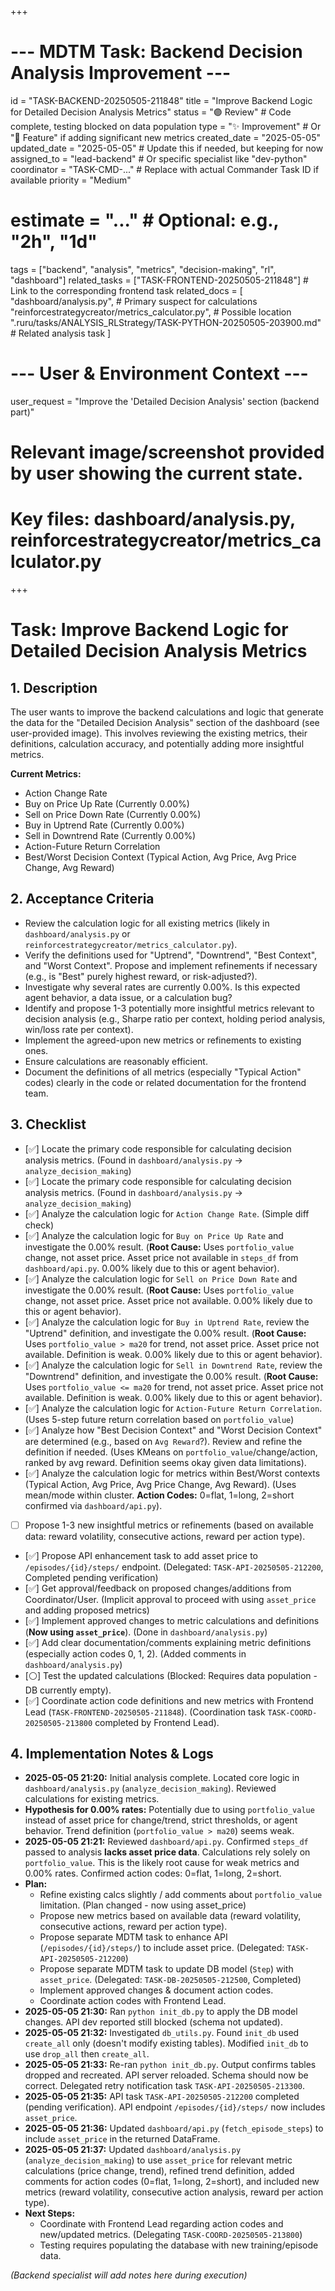 +++
# --- MDTM Task: Backend Decision Analysis Improvement ---
id = "TASK-BACKEND-20250505-211848"
title = "Improve Backend Logic for Detailed Decision Analysis Metrics"
status = "🟣 Review" # Code complete, testing blocked on data population
type = "✨ Improvement" # Or "🌟 Feature" if adding significant new metrics
created_date = "2025-05-05"
updated_date = "2025-05-05" # Update this if needed, but keeping for now
assigned_to = "lead-backend" # Or specific specialist like "dev-python"
coordinator = "TASK-CMD-..." # Replace with actual Commander Task ID if available
priority = "Medium"
# estimate = "..." # Optional: e.g., "2h", "1d"
tags = ["backend", "analysis", "metrics", "decision-making", "rl", "dashboard"]
related_tasks = ["TASK-FRONTEND-20250505-211848"] # Link to the corresponding frontend task
related_docs = [
    "dashboard/analysis.py", # Primary suspect for calculations
    "reinforcestrategycreator/metrics_calculator.py", # Possible location
    ".ruru/tasks/ANALYSIS_RLStrategy/TASK-PYTHON-20250505-203900.md" # Related analysis task
    ]
# --- User & Environment Context ---
user_request = "Improve the 'Detailed Decision Analysis' section (backend part)"
# Relevant image/screenshot provided by user showing the current state.
# Key files: dashboard/analysis.py, reinforcestrategycreator/metrics_calculator.py
+++

# Task: Improve Backend Logic for Detailed Decision Analysis Metrics

## 1. Description

The user wants to improve the backend calculations and logic that generate the data for the "Detailed Decision Analysis" section of the dashboard (see user-provided image). This involves reviewing the existing metrics, their definitions, calculation accuracy, and potentially adding more insightful metrics.

**Current Metrics:**
*   Action Change Rate
*   Buy on Price Up Rate (Currently 0.00%)
*   Sell on Price Down Rate (Currently 0.00%)
*   Buy in Uptrend Rate (Currently 0.00%)
*   Sell in Downtrend Rate (Currently 0.00%)
*   Action-Future Return Correlation
*   Best/Worst Decision Context (Typical Action, Avg Price, Avg Price Change, Avg Reward)

## 2. Acceptance Criteria

*   Review the calculation logic for all existing metrics (likely in `dashboard/analysis.py` or `reinforcestrategycreator/metrics_calculator.py`).
*   Verify the definitions used for "Uptrend", "Downtrend", "Best Context", and "Worst Context". Propose and implement refinements if necessary (e.g., is "Best" purely highest reward, or risk-adjusted?).
*   Investigate why several rates are currently 0.00%. Is this expected agent behavior, a data issue, or a calculation bug?
*   Identify and propose 1-3 potentially more insightful metrics relevant to decision analysis (e.g., Sharpe ratio per context, holding period analysis, win/loss rate per context).
*   Implement the agreed-upon new metrics or refinements to existing ones.
*   Ensure calculations are reasonably efficient.
*   Document the definitions of all metrics (especially "Typical Action" codes) clearly in the code or related documentation for the frontend team.

## 3. Checklist

*   [✅] Locate the primary code responsible for calculating decision analysis metrics. (Found in `dashboard/analysis.py` -> `analyze_decision_making`)
*   [✅] Locate the primary code responsible for calculating decision analysis metrics. (Found in `dashboard/analysis.py` -> `analyze_decision_making`)
*   [✅] Analyze the calculation logic for `Action Change Rate`. (Simple diff check)
*   [✅] Analyze the calculation logic for `Buy on Price Up Rate` and investigate the 0.00% result. (**Root Cause:** Uses `portfolio_value` change, not asset price. Asset price not available in `steps_df` from `dashboard/api.py`. 0.00% likely due to this or agent behavior).
*   [✅] Analyze the calculation logic for `Sell on Price Down Rate` and investigate the 0.00% result. (**Root Cause:** Uses `portfolio_value` change, not asset price. Asset price not available. 0.00% likely due to this or agent behavior).
*   [✅] Analyze the calculation logic for `Buy in Uptrend Rate`, review the "Uptrend" definition, and investigate the 0.00% result. (**Root Cause:** Uses `portfolio_value > ma20` for trend, not asset price. Asset price not available. Definition is weak. 0.00% likely due to this or agent behavior).
*   [✅] Analyze the calculation logic for `Sell in Downtrend Rate`, review the "Downtrend" definition, and investigate the 0.00% result. (**Root Cause:** Uses `portfolio_value <= ma20` for trend, not asset price. Asset price not available. Definition is weak. 0.00% likely due to this or agent behavior).
*   [✅] Analyze the calculation logic for `Action-Future Return Correlation`. (Uses 5-step future return correlation based on `portfolio_value`)
*   [✅] Analyze how "Best Decision Context" and "Worst Decision Context" are determined (e.g., based on `Avg Reward`?). Review and refine the definition if needed. (Uses KMeans on `portfolio_value`/change/action, ranked by avg reward. Definition seems okay given data limitations).
*   [✅] Analyze the calculation logic for metrics within Best/Worst contexts (Typical Action, Avg Price, Avg Price Change, Avg Reward). (Uses mean/mode within cluster. **Action Codes:** 0=flat, 1=long, 2=short confirmed via `dashboard/api.py`).
*   [ ] Propose 1-3 new insightful metrics or refinements (based on available data: reward volatility, consecutive actions, reward per action type).
*   [✅] Propose API enhancement task to add asset price to `/episodes/{id}/steps/` endpoint. (Delegated: `TASK-API-20250505-212200`, Completed pending verification)
*   [✅] Get approval/feedback on proposed changes/additions from Coordinator/User. (Implicit approval to proceed with using `asset_price` and adding proposed metrics)
*   [✅] Implement approved changes to metric calculations and definitions (**Now using `asset_price`**). (Done in `dashboard/analysis.py`)
*   [✅] Add clear documentation/comments explaining metric definitions (especially action codes 0, 1, 2). (Added comments in `dashboard/analysis.py`)
*   [⚪] Test the updated calculations (Blocked: Requires data population - DB currently empty).
*   [✅] Coordinate action code definitions and new metrics with Frontend Lead (`TASK-FRONTEND-20250505-211848`). (Coordination task `TASK-COORD-20250505-213800` completed by Frontend Lead).

## 4. Implementation Notes & Logs

*   **2025-05-05 21:20:** Initial analysis complete. Located core logic in `dashboard/analysis.py` (`analyze_decision_making`). Reviewed calculations for existing metrics.
*   **Hypothesis for 0.00% rates:** Potentially due to using `portfolio_value` instead of asset price for change/trend, strict thresholds, or agent behavior. Trend definition (`portfolio_value > ma20`) seems weak.
*   **2025-05-05 21:21:** Reviewed `dashboard/api.py`. Confirmed `steps_df` passed to analysis **lacks asset price data**. Calculations rely solely on `portfolio_value`. This is the likely root cause for weak metrics and 0.00% rates. Confirmed action codes: 0=flat, 1=long, 2=short.
*   **Plan:**
    *   Refine existing calcs slightly / add comments about `portfolio_value` limitation. (Plan changed - now using asset_price)
    *   Propose new metrics based on available data (reward volatility, consecutive actions, reward per action type).
    *   Propose separate MDTM task to enhance API (`/episodes/{id}/steps/`) to include asset price. (Delegated: `TASK-API-20250505-212200`)
    *   Propose separate MDTM task to update DB model (`Step`) with `asset_price`. (Delegated: `TASK-DB-20250505-212500`, Completed)
    *   Implement approved changes & document action codes.
    *   Coordinate action codes with Frontend Lead.
*   **2025-05-05 21:30:** Ran `python init_db.py` to apply the DB model changes. API dev reported still blocked (schema not updated).
*   **2025-05-05 21:32:** Investigated `db_utils.py`. Found `init_db` used `create_all` only (doesn't modify existing tables). Modified `init_db` to use `drop_all` then `create_all`.
*   **2025-05-05 21:33:** Re-ran `python init_db.py`. Output confirms tables dropped and recreated. API server reloaded. Schema should now be correct. Delegated retry notification task `TASK-API-20250505-213300`.
*   **2025-05-05 21:35:** API task `TASK-API-20250505-212200` completed (pending verification). API endpoint `/episodes/{id}/steps/` now includes `asset_price`.
*   **2025-05-05 21:36:** Updated `dashboard/api.py` (`fetch_episode_steps`) to include `asset_price` in the returned DataFrame.
*   **2025-05-05 21:37:** Updated `dashboard/analysis.py` (`analyze_decision_making`) to use `asset_price` for relevant metric calculations (price change, trend), refined trend definition, added comments for action codes (0=flat, 1=long, 2=short), and included new metrics (reward volatility, consecutive action analysis, reward per action type).
*   **Next Steps:**
    *   Coordinate with Frontend Lead regarding action codes and new/updated metrics. (Delegating `TASK-COORD-20250505-213800`)
    *   Testing requires populating the database with new training/episode data.

*(Backend specialist will add notes here during execution)*